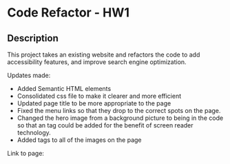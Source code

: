 # Code Refactor - HW1

## Description

This project takes an existing website and refactors the code to add accessibility features, and improve search engine optimization.

Updates made:
* Added Semantic HTML elements
* Consolidated css file to make it clearer and more efficient
* Updated page title to be more appropriate to the page
* Fixed the menu links so that they drop to the correct spots on the page.
* Changed the hero image from a background picture to being in the code so that an <alt> tag could be added for the benefit of screen reader technology.
* Added <alt> tags to all of the images on the page

Link to page: 
